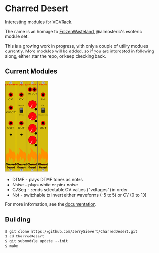 # Charred Desert

Interesting modules for [VCVRack](https://github.com/vcvrack/rack).

The name is an homage to [FrozenWasteland](https://github.com/almosteric/FrozenWasteland),
@almosteric's esoteric module set.

This is a growing work in progress, with only a couple of utility modules currently.
More modules will be added, so if you are interested in following along, either
star the repo, or keep checking back.

## Current Modules

![Modules](docs/images/all.png)

* DTMF - plays DTMF tones as notes
* Noise - plays white or pink noise
* CVSeq - sends selectable CV values ("voltages") in order
* Not - switchable to invert either waveforms (-5 to 5) or CV (0 to 10)

For more information, see the [documentation](docs/README.md).

## Building

```
$ git clone https://github.com/JerrySievert/CharredDesert.git
$ cd CharredDesert
$ git submodule update --init
$ make
```
